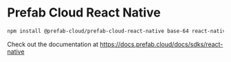 # Prefab Cloud React Native

```bash
npm install @prefab-cloud/prefab-cloud-react-native base-64 react-native-get-random-values
```

Check out the documentation at https://docs.prefab.cloud/docs/sdks/react-native
